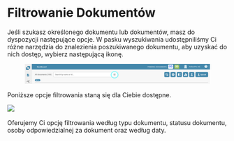 # Filtrowanie Dokumentów

Jeśli szukasz określonego dokumentu lub dokumentów, masz do dyspozycji następujące opcje. W pasku wyszukiwania udostępniliśmy Ci różne narzędzia do znalezienia poszukiwanego dokumentu, aby uzyskać do nich dostęp, wybierz następującą ikonę.

<figure><img src="../../.gitbook/assets/filtering-documents.png" alt=""><figcaption></figcaption></figure>

Poniższe opcje filtrowania staną się dla Ciebie dostępne.

![](https://lh7-us.googleusercontent.com/VViCqWz9H\_347QkeQ-CNQLP-XifbTD5058czQEhhk7q2AHs5oZqh79XOg\_HyxTiAdcUiyJn0tDiblH8UwRZnq20E\_Nia4u1sAOZEnEVJgcsVUN3K5MMb5d8hu1Jn0lTuRMMcz9nEASiW2mC4gKWZkhI)

Oferujemy Ci opcję filtrowania według typu dokumentu, statusu dokumentu, osoby odpowiedzialnej za dokument oraz według daty.
